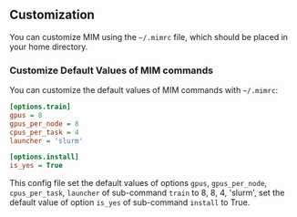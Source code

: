 ## Customization

You can customize MIM using the `~/.mimrc` file, which should be placed in your home directory.

### Customize Default Values of MIM commands

You can customize the default values of MIM commands with `~/.mimrc`:

```ini
[options.train]
gpus = 8
gpus_per_node = 8
cpus_per_task = 4
launcher = 'slurm'

[options.install]
is_yes = True
```

This config file set the default values of options `gpus`, `gpus_per_node`, `cpus_per_task`, `launcher` of sub-command `train` to 8, 8, 4, 'slurm', set the default value of option `is_yes` of sub-command `install` to True.
